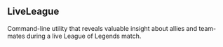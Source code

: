 ## LiveLeague

Command-line utility that reveals valuable insight about allies and team-mates during a live League of Legends match.